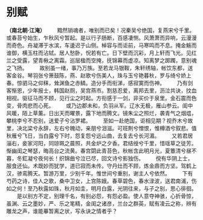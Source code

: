 # 别赋
**（南北朝·江淹）**
　　黯然销魂者，唯别而已矣！况秦吴兮绝国，复燕宋兮千里。或春苔兮始生，乍秋风兮暂起。是以行子肠断，百感凄恻。风萧萧而异响，云漫漫而奇色。舟凝滞于水滨，车逶迟于山侧。棹容与而讵前，马寒鸣而不息。掩金觞而谁御，横玉柱而沾轼。居人愁卧，怳若有亡。日下壁而沉彩，月上轩而飞光。见红兰之受露，望青楸之离霜。巡层楹而空掩，抚锦幕而虚凉。知离梦之踯躅，意别魂之飞扬。
　　故别虽一绪，事乃万族。至若龙马银鞍，朱轩绣轴，帐饮东都，送客金谷。琴羽张兮箫鼓陈，燕、赵歌兮伤美人，珠与玉兮艳暮秋，罗与绮兮娇上春。惊驷马之仰秣，耸渊鱼之赤鳞。造分手而衔涕，感寂寞而伤神。
　　乃有剑客惭恩，少年报士，韩国赵厕，吴宫燕市。割慈忍爱，离邦去里，沥泣共诀，抆血相视。驱征马而不顾，见行尘之时起。方衔感于一剑，非买价于泉里。金石震而色变，骨肉悲而心死。
　　或乃边郡未和，负羽从军。辽水无极，雁山参云。闺中风暖，陌上草薰。日出天而曜景，露下地而腾文。镜朱尘之照烂，袭青气之烟煴，攀桃李兮不忍别，送爱子兮沾罗裙。
　　至如一赴绝国，讵相见期？视乔木兮故里，决北梁兮永辞，左右兮魄动，亲朋兮泪滋。可班荆兮憎恨，惟樽酒兮叙悲。值秋雁兮飞日，当白露兮下时，怨复怨兮远山曲，去复去兮长河湄。
　　又若君居淄右，妾家河阳，同琼珮之晨照，共金炉之夕香。君结绶兮千里，惜瑶草之徒芳。惭幽闺之琴瑟，晦高台之流黄。春宫閟此青苔色，秋帐含此明月光，夏簟清兮昼不暮，冬釭凝兮夜何长！织锦曲兮泣已尽，回文诗兮影独伤。
　　傥有华阴上士，服食还仙。术既妙而犹学，道已寂而未传。守丹灶而不顾，炼金鼎而方坚。驾鹤上汉，骖鸾腾天。暂游万里，少别千年。惟世间兮重别，谢主人兮依然。
　　下有芍药之诗，佳人之歌，桑中卫女，上宫陈娥。春草碧色，春水渌波，送君南浦，伤如之何！至乃秋露如珠，秋月如圭，明月白露，光阴往来，与子之别，思心徘徊。
　　是以别方不定，别理千名，有别必怨，有怨必盈。使人意夺神骇，心折骨惊，虽渊、云之墨妙，严、乐之笔精，金闺之诸彦，兰台之群英，赋有凌云之称，辨有雕龙之声，谁能摹暂离之状，写永诀之情者乎？